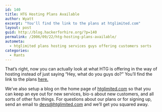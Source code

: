 ```yaml
---
id: 140
title: HTG Hosting Plans Available
author: Wyatt
excerpt: "You'll find the link to the plans at htglimited.com"
layout: post
guid: http://blog.hackerforhire.org/?p=140
permalink: /2006/09/22/htg-hosting-plans-available/
autometa:
  - htglimited plans hosting services guys offering customers sorts
categories:
  - Rants
---
```

That&#8217;s right, now you can actually look at what HTG is offering in the way of hosting instead of just saying &#8220;Hey, what do you guys do?&#8221; You&#8217;ll find the link to the plans [here.][1]

We&#8217;ve also setup a blog on the home page of [htglimited.com][2] so that you can keep an eye out for new services, bio-s about new customers, and all sorts of other fun things. For questions about our plans or for signing up, send an email to <devs@htglimited.com> and we&#8217;ll get you squared away.

 [1]: http://htglimited.com/?page_id=3
 [2]: http://htglimited.com